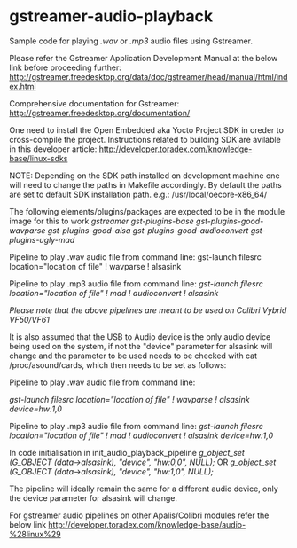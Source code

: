 gstreamer-audio-playback
========================
Sample code for playing _.wav_ or _.mp3_ audio files using Gstreamer.

Please refer the Gstreamer Application Development Manual at the below link before proceeding further:
http://gstreamer.freedesktop.org/data/doc/gstreamer/head/manual/html/index.html

Comprehensive documentation for Gstreamer: http://gstreamer.freedesktop.org/documentation/

One need to install the Open Embedded aka Yocto Project SDK in oreder to cross-compile the project.
Instructions related to building SDK are avilable in this developer article: http://developer.toradex.com/knowledge-base/linux-sdks

NOTE: Depending on the SDK path installed on development machine one will need
to change the paths in Makefile accordingly. By default the paths are set to default
SDK installation path.
e.g.: /usr/local/oecore-x86_64/

The following elements/plugins/packages are expected to be in the module image for this to work
_gstreamer
gst-plugins-base
gst-plugins-good-wavparse
gst-plugins-good-alsa
gst-plugins-good-audioconvert
gst-plugins-ugly-mad_

Pipeline to play .wav audio file from command line:
gst-launch filesrc location="location of file" ! wavparse ! alsasink 

Pipeline to play .mp3 audio file from command line:
_gst-launch filesrc location="location of file" ! mad ! audioconvert ! alsasink_

_Please note that the above pipelines are meant to be used on Colibri Vybrid VF50/VF61_

It is also assumed that the USB to Audio device is the only audio device being used on the system,
if not the  "device" parameter for alsasink will change and the parameter to be used needs to be
checked with cat /proc/asound/cards, which then needs to be set as follows:

Pipeline to play .wav audio file from command line: 

_gst-launch filesrc location="location of file" ! wavparse ! alsasink device=hw:1,0_

Pipeline to play .mp3 audio file from command line:
_gst-launch filesrc location="location of file" ! mad ! audioconvert ! alsasink device=hw:1,0_

In code initialisation in init_audio_playback_pipeline
_g_object_set (G_OBJECT (data->alsasink), "device", "hw:0,0", NULL);_
							OR
_g_object_set (G_OBJECT (data->alsasink), "device", "hw:1,0", NULL);_

The pipeline will ideally remain the same for a different audio device, only the device parameter for alsasink will change.

For gstreamer audio pipelines on other Apalis/Colibri modules refer the below link
http://developer.toradex.com/knowledge-base/audio-%28linux%29
